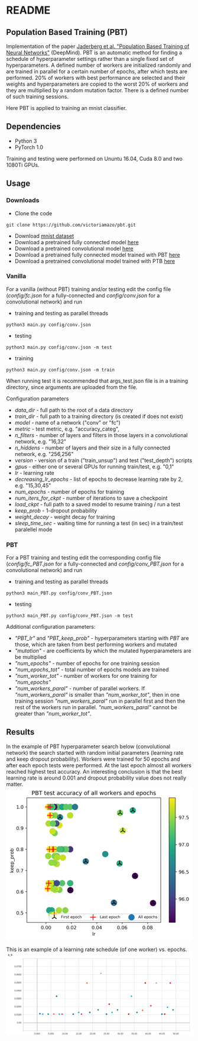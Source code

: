 # README

## Population Based Training (PBT)  
Implementation of the paper [Jaderberg et al. "Population Based Training of Neural Networks"](https://arxiv.org/abs/1711.09846) (DeepMind).
PBT is an automatic method for finding a schedule of hyperparameter settings rather than a single fixed 
set of hyperparameters. A defined number of workers are initialized randomly and 
are trained in parallel for a 
certain number of epochs, after which tests are performed. 20% of workers with best 
performance are selected and their weights and hyperparameters are  copied 
to the worst 20% of workers and they are multiplied by a random mutation factor. 
There is a defined number of such training sessions.

Here PBT is applied to training an mnist classifier.

## Dependencies
- Python 3
- PyTorch 1.0

Training and testing were performed on Ununtu 16.04, Cuda 8.0 and two 1080Ti GPUs.



## Usage

### Downloads
- Clone the code
```
git clone https://github.com/victoriamazo/pbt.git
```
- Download [mnist dataset](https://drive.google.com/open?id=1_mOZwOuuMHF7Ihzrrb30RdAfgnOspHQN)
- Download a pretrained fully connected model 
[here](https://drive.google.com/open?id=17bDCJRXh8SSupTFdehI1qX5h1AYFD1ec) 
- Download a pretrained convolutional model 
[here](https://drive.google.com/open?id=1OzW-Irh_LWbqYvSsDD5FZdvJvKI2-KYq)
- Download a pretrained fully connected model trained with PBT 
[here](https://drive.google.com/open?id=1hlULxaPINOqpZoaTIKw83T3EUNdbipty)
- Download a pretrained convolutional model trained with PTB 
[here](https://drive.google.com/open?id=1TcTZr7IxCzarZ-tsV68tWSAhAZ8dul81)


### Vanilla 
For a vanilla (without PBT) training and/or testing edit the config file 
(*config/fc.json* for a fully-connected and *config/conv.json* for a convolutional network) 
and run
- training and testing as parallel threads 
```
python3 main.py config/conv.json 
```
- testing
```
python3 main.py config/conv.json -m test
```
- training
```
python3 main.py config/conv.json -m train
```
When running test it is recommended that args_test.json file is in a training directory,
since arguments are uploaded from the file. 

Configuration parameters 

- _data_dir_ - full path to the root of a data directory
- _train_dir_ - full path to a training directory (is created if does not exist) 
- _model_ - name of a network ("conv" or "fc")
- _metric_ - test metric, e.g. "accuracy_categ",
- _n_filters_ - number of layers and filters in those layers in a convolutional network, 
e.g. "16,32"
- _n_hiddens_ - number of layers and their size in a fully connected network, 
e.g. "256,256"
- _version_ - version of a train ("train_unsup") and test ("test_depth") scripts
- _gpus_ - either one or several GPUs for running train/test, e.g. "0,1"
- _lr_ - learning rate
- _decreasing_lr_epochs_ - list of epochs to decrease learning rate by 2, e.g. "15,30,45"
- _num_epochs_ - number of epochs for training 
- _num_iters_for_ckpt_ - number of iterations to save a checkpoint
- _load_ckpt_ - full path to a saved model to resume training / run a test
- _keep_prob_ - 1-dropout probability
- _weight_decay_ - weight decay for training 
- _sleep_time_sec_ - waiting time for running a test (in sec) in a train/test paralellel mode 


### PBT 
For a PBT training and testing edit the corresponding config file 
(*config/fc_PBT.json* for a fully-connected and *config/conv_PBT.json* for a 
convolutional network) and run
- training and testing as parallel threads 
```
python3 main_PBT.py config/conv_PBT.json 
```
- testing 
```
python3 main_PBT.py config/conv_PBT.json -m test
```

Additional configuration parameters:
- *"PBT_lr"* and *"PBT_keep_prob"* - hyperparameters starting with *PBT* are those,
    which are taken from best performing workers and mutated
- *"mutation"* - are coefficients by which the mutated hyperparameters are 
be multiplied
- *"num_epochs"* - number of epochs for one training session
- *"num_epochs_tot"* - total number of epochs models are trained
- *"num_worker_tot"* - number of workers for one training for *"num_epochs"*
- *"num_workers_paral"* - number of parallel workers. If *"num_workers_paral"* is 
smaller than *"num_worker_tot"*, then in one training session *"num_workers_paral"* 
run in parallel first and then the rest of the workers run in parallel. 
*"num_workers_paral"* cannot be greater than *"num_worker_tot"*.


## Results

In the example of PBT hyperparameter search below (convolutional network) 
the search started with random initial 
parameters (learning rate and keep dropout probability). Workers were trained for 50 epochs
and after each epoch tests were performed. At the last epoch almost all workers 
reached highest test accuracy. An interesting conclusion is that the best learning
rate is around 0.001 and dropout probability value does not really matter.    
![alt-text-1](https://github.com/victoriamazo/pbt/blob/master/images/results.png "title-1") 

This is an example of a learning rate schedule (of one worker) vs. epochs.
![alt-text-2](https://github.com/victoriamazo/pbt/blob/master/images/lr.png "title-2") 